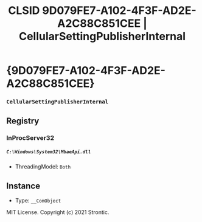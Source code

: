 ﻿---
title: "CLSID 9D079FE7-A102-4F3F-AD2E-A2C88C851CEE | CellularSettingPublisherInternal"
excerpt: What is COM-Object CLSID 9D079FE7-A102-4F3F-AD2E-A2C88C851CEE?
---

# {9D079FE7-A102-4F3F-AD2E-A2C88C851CEE}

### `CellularSettingPublisherInternal`

## Registry


### InProcServer32

##### `C:\Windows\System32\MbaeApi.dll`
* ThreadingModel: `Both`

## Instance

* Type: `__ComObject`

MIT License. Copyright (c) 2021 Strontic.


